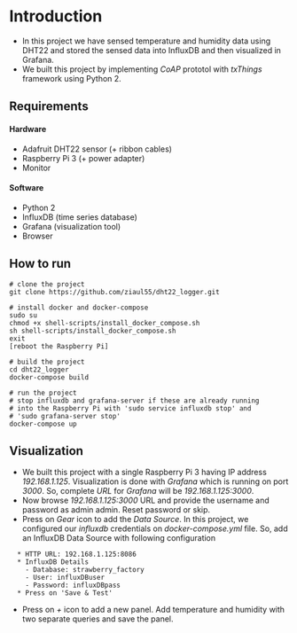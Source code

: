 # Introduction
- In this project we have sensed temperature and humidity data using DHT22 and stored the sensed data into InfluxDB and then visualized in Grafana. 
- We built this project by implementing _CoAP_ prototol with _txThings_ framework using Python 2.

## Requirements

#### Hardware
- Adafruit DHT22 sensor (+ ribbon cables)
- Raspberry Pi 3 (+ power adapter)
- Monitor 

#### Software
- Python 2
- InfluxDB (time series database)
- Grafana (visualization tool)
- Browser

## How to run
```
# clone the project
git clone https://github.com/ziaul55/dht22_logger.git

# install docker and docker-compose
sudo su
chmod +x shell-scripts/install_docker_compose.sh
sh shell-scripts/install_docker_compose.sh
exit
[reboot the Raspberry Pi]

# build the project
cd dht22_logger
docker-compose build

# run the project
# stop influxdb and grafana-server if these are already running 
# into the Raspberry Pi with 'sudo service influxdb stop' and 
# 'sudo grafana-server stop'
docker-compose up
```

## Visualization
- We built this project with a single Raspberry Pi 3 having IP address _192.168.1.125_. Visualization is done with _Grafana_ which is running on port _3000_. So, complete _URL_ for _Grafana_ will be _192.168.1.125:3000_. 
- Now browse _192.168.1.125:3000_ URL and provide the username and password as admin admin. Reset password or skip.
- Press on _Gear_ icon to add the _Data Source_. In this project, we configured our _influxdb_ credentials on _docker-compose.yml_ file. So, add an InfluxDB Data Source with following configuration
```
  * HTTP URL: 192.168.1.125:8086
  * InfluxDB Details
    - Database: strawberry_factory
    - User: influxDBuser
    - Password: influxDBpass
  * Press on 'Save & Test'
```
- Press on _+_ icon to add a new panel. Add temperature and humidity with two separate queries and save the panel.
